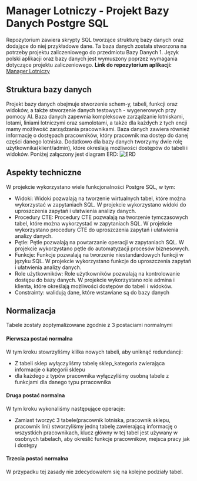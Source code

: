 # Manager Lotniczy - Projekt Bazy Danych Postgre SQL

Repozytorium zawiera skrypty SQL tworzące strukturę bazy danych oraz dodające do niej przykładowe dane. Ta baza danych została stworzona na potrzeby projektu zaliczeniowego do przedmiotu Bazy Danych 1. Język polski aplikacji oraz bazy danych jest wymuszony poprzez wymagania dotyczące projektu zaliczeniowego.
**Link do repozytorium aplikacji:** <a href="https://github.com/k-czerwinski/manager-lotniczy" target="_blank">Manager Lotniczy</a>

## Struktura bazy danych

Projekt bazy danych obejmuje stworzenie schem-y, tabeli, funkcji oraz widoków, a także stworzenie danych testowych - wygenerowych przy pomocy AI. Baza danych zapewnia kompleksowe zarządzanie lotniskami, lotami, liniami lotniczymi oraz samolotami, a także dla każdych z tych encji mamy możliwość zarządzania pracownikami. Baza danych zawiera również informację o dostępach pracowników, który pracownik ma dostęp do danej części danego lotniska. Dodatkowo dla bazy danych tworzymy dwie rolę użytkownika(klient/admin), które określają możliwości dostępów do tabeli i widoków.
Poniżej załączony jest diagram ERD:
![ERD](./manager_lotniczy.png)

## Aspekty techniczne

W projekcie wykorzystano wiele funkcjonalności Postgre SQL, w tym:

- Widoki: Widoki pozwalają na tworzenie wirtualnych tabel, które można wykorzystać w zapytaniach SQL. W projekcie wykorzystano widoki do uproszczenia zapytań i ułatwienia analizy danych.
- Procedury CTE: Procedury CTE pozwalają na tworzenie tymczasowych tabel, które można wykorzystać w zapytaniach SQL. W projekcie wykorzystano procedury CTE do uproszczenia zapytań i ułatwienia analizy danych.
- Pętle: Pętle pozwalają na powtarzanie operacji w zapytaniach SQL. W projekcie wykorzystano pętle do automatyzacji procesów biznesowych.
- Funkcje: Funkcje pozwalają na tworzenie niestandardowych funkcji w języku SQL. W projekcie wykorzystano funkcje do uproszczenia zapytań i ułatwienia analizy danych.
- Role użytkowników: Role użytkowników pozwalają na kontrolowanie dostępu do bazy danych. W projekcie wykorzystano role admina i klienta, które określają możliwości dostępów do tabeli i widoków.
- Constrainty: walidują dane, które wstawiane są do bazy danych

## Normalizacja

Tabele zostały zoptymalizowane zgodnie z 3 postaciami normalnymi

#### Pierwsza postać normalna

W tym kroku stowrzyliśmy klilka nowych tabeli, aby uniknąć redundancji:

- Z tabeli sklep wyłączyliśmy tabelę sklep_kategoria zwierająca informacje o kategorii sklepu
- dla każdego z typów pracownika wyłączyliśmy osobną tabele z funkcjami dla danego typu prracownika

#### Druga postać normalna

W tym kroku wykonaliśmy następujące operacje:

- Zamiast tworzyć 3 tabele(pracownik lotniska, pracownik sklepu, pracownik lini) stworzyliśmy jedną tabelę zawierającą informację o wszystkich pracownikach, klucz główny w tej tabel jest używany w osobnych tabelach, aby określić funkcje pracownikow, mejsca pracy jak i dostępy

#### Trzecia postać normalna

W przypadku tej zasady nie zdecydowałem się na kolejne podziały tabel.
